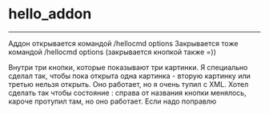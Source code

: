 # hello_addon

--------------------------
Аддон открывается командой /hellocmd options
Закрывается тоже командой /hellocmd options (закрывается кнопкой также =))

Внутри три кнопки, которые показывают три картинки. Я специально сделал так, чтобы пока открыта одна картинка - вторую картинку или третью нельзя открыть.
Оно работает, но я очень тупил с XML. Хотел сделать так чтобы состояние : справа от названия кнопки менялось, кароче протупил там, но оно работает. Если надо поправлю

